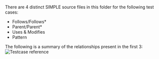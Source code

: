 There are 4 distinct SIMPLE source files in this folder for the following test cases:
- Follows/Follows*
- Parent/Parent*
- Uses & Modifies
- Pattern

The following is a summary of the relationships present in the first 3:
![Testcase reference](https://i.imgur.com/61otyFf.png)